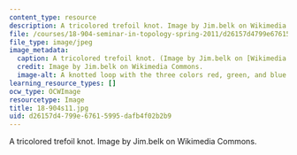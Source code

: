 ```yaml
---
content_type: resource
description: A tricolored trefoil knot. Image by Jim.belk on Wikimedia Commons.
file: /courses/18-904-seminar-in-topology-spring-2011/d26157d4799e67615995dafb4f02b2b9_18-904s11.jpg
file_type: image/jpeg
image_metadata:
  caption: A tricolored trefoil knot. (Image by Jim.belk on [Wikimedia Commons](http://commons.wikimedia.org/wiki/File:Tricoloring.png).)
  credit: Image by Jim.belk on Wikimedia Commons.
  image-alt: A knotted loop with the three colors red, green, and blue.
learning_resource_types: []
ocw_type: OCWImage
resourcetype: Image
title: 18-904s11.jpg
uid: d26157d4-799e-6761-5995-dafb4f02b2b9
---
```

A tricolored trefoil knot. Image by Jim.belk on Wikimedia Commons.

